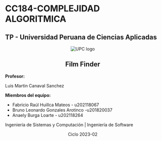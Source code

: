 # **CC184-COMPLEJIDAD ALGORITMICA**

## **TP - Universidad Peruana de Ciencias Aplicadas**

<p align="center">
  <img src="https://upload.wikimedia.org/wikipedia/commons/f/fc/UPC_logo_transparente.png" alt="UPC logo">
</p>



<div align="center">
  <h2><strong>Film Finder</strong></h2>
</div>



**Profesor:**

Luis Martin Canaval Sanchez


**Miembros del equipo:**

- Fabricio Raúl Huillca Mateos - u202118067
- Bruno Leonardo Gonzales Arotinco -u201820037
- Anaely Burga Loarte - u202118264

Ingeniería de Sistemas y Computación | Ingeniería de Software


<div align="center">
 <p>Ciclo 2023-02</p>
</div>
 
